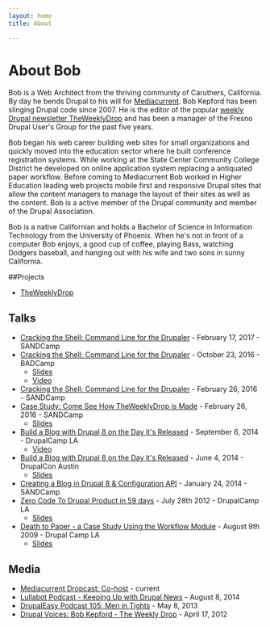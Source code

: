 ```yaml
---
layout: home
title: About

---
```

# About Bob

Bob is a Web Architect from the thriving community of Caruthers, California. By day he bends Drupal to his will for [Mediacurrent](http://www.mediacurrent.com/). Bob Kepford has been slinging Drupal code since 2007. He is the editor of the popular [weekly Drupal newsletter TheWeeklyDrop](http://theweeklydrop.com) and has been a manager of the Fresno Drupal User's Group for the past five years.

Bob began his web career building web sites for small organizations and quickly moved into the education sector where he built conference registration systems. While working at the State Center Community College District he developed on online application system replacing a antiquated paper workflow. Before coming to Mediacurrent Bob worked in Higher Education leading web projects mobile first and responsive Drupal sites that allow the content managers to manage the layout of their sites as well as the content. Bob is a active member of the Drupal community and member of the Drupal Association.

Bob is a native Californian and holds a Bachelor of Science in Information Technology from the University of Phoenix. When he's not in front of a computer Bob enjoys, a good cup of coffee, playing Bass, watching Dodgers baseball, and hanging out with his wife and two sons in sunny California.

##Projects

* [TheWeeklyDrop](http://theweeklydrop.com)

## Talks

* [Cracking the Shell: Command Line for the Drupaler](https://2016.badcamp.net/session/cracking-shell-command-line-drupaler) - February 17, 2017 - SANDCamp
* [Cracking the Shell: Command Line for the Drupaler](https://2016.badcamp.net/session/cracking-shell-command-line-drupaler) - October 23, 2016 - BADCamp
  * [Slides](http://kepford.github.io/cracking-the-shell/#/)
  * [Video](https://www.youtube.com/watch?v=R94EEc10-pM)
* [Cracking the Shell: Command Line for the Drupaler](https://www.sandcamp.org/session/cracking-shell-command-line-drupaler) - February 26, 2016 - SANDCamp
* [Case Study: Come See How TheWeeklyDrop is Made](https://www.sandcamp.org/session/case-study-come-see-how-theweeklydrop-made) - February 26, 2016 - SANDCamp
  * [Slides](http://f.cl.ly/items/2s1S3C3b2X2L0B0F3D2R/How%20TheWeeklyDrop%20is%20Made%20Talk-SANDCamp-2-26-16.pdf)
* [Build a Blog with Drupal 8 on the Day it's Released](http://2014.drupalcampla.com/sessions/build-blog-drupal-8-day-its-released) - September 6, 2014 - DrupalCamp LA
  * [Video](https://www.youtube.com/watch?v=5qekUCf6o5I)
* [Build a Blog with Drupal 8 on the Day it's Released](https://austin2014.drupal.org/session/creating-blog-drupal-8-configuration-api.html) - June 4, 2014 - DrupalCon Austin
  * [Slides](http://kepford.github.io/drupalcon-austin/#/)
* [Creating a Blog in Drupal 8 & Configuration API](https://speakerdeck.com/kepford/creating-a-blog-in-drupal-8-and-configuration-api) - January 24, 2014 - SANDCamp
* [Zero Code To Drupal Product in 59 days](http://2012.drupalcampla.com/sessions/zero-code-drupal-product-59days) - July 28th 2012 - DrupalCamp LA
  * [Slides](https://speakerdeck.com/u/kepford/p/zero-code-to-drupal-product-in-59days)
* [Death to Paper - a Case Study Using the Workflow Module](http://bobkepford.com/blog/2009/09/22/death-paper-case-study-using-workflow-module-drupal-camp-la-2009/) - August 9th 2009 - Drupal Camp LA
  * [Slides](http://www.slideshare.net/kepford/death-to-paper-drupalcampla09)

## Media

* [Mediacurrent Dropcast: Co-host](https://www.mediacurrent.com/dropcast) - current
* [Lullabot Podcast - Keeping Up with Drupal News](https://www.lullabot.com/podcasts/drupalizeme-podcast/keeping-up-with-drupal-news) - August 8, 2014
* [DrupalEasy Podcast 105: Men in Tights](https://www.drupaleasy.com/podcast/2013/05/drupaleasy-podcast-105-men-tights) - May 8, 2013
* [Drupal Voices: Bob Kepford - The Weekly Drop](https://www.lullabot.com/podcasts/drupal-voices/bob-kepford-the-weekly-drop) - April 17, 2012
